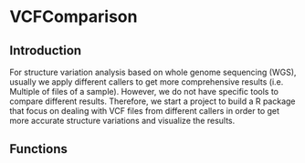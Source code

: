 # VCFComparison

## Introduction
For structure variation analysis based on whole genome sequencing (WGS), usually we apply different callers to get more comprehensive results (i.e. Multiple of files of a sample). However, we do not have specific tools to compare different results. Therefore,  we start a project to build a R package that focus on dealing with VCF files from different callers in order to get more accurate structure variations and visualize the results. 

## Functions

